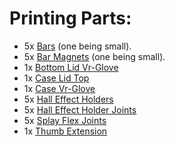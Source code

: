 # Printing Parts:
* 5x [Bars](https://github.com/TjadenWright/VR-Glove/tree/main/Hardware/3D%20Print/STLs/Parts/Base%20Parts/Bars) (one being small).
* 5x [Bar Magnets](https://github.com/TjadenWright/VR-Glove/tree/main/Hardware/3D%20Print/STLs/Parts/Base%20Parts/Bar%20Magnet) (one being small).
* 1x [Bottom Lid Vr-Glove](https://github.com/TjadenWright/VR-Glove/tree/main/Hardware/3D%20Print/STLs/Parts/Base%20Parts/Bottom%20Lid%20Vr-Glove)
* 1x [Case Lid Top](https://github.com/TjadenWright/VR-Glove/tree/main/Hardware/3D%20Print/STLs/Parts/Base%20Parts/Case%20Lid%20Top)
* 1x [Case Vr-Glove](https://github.com/TjadenWright/VR-Glove/tree/main/Hardware/3D%20Print/STLs/Parts/Base%20Parts/Case%20Vr-Glove)
* 5x [Hall Effect Holders](https://github.com/TjadenWright/VR-Glove/tree/main/Hardware/3D%20Print/STLs/Parts/Base%20Parts/Hall%20Effect%20Holder)
* 5x [Hall Effect Holder Joints](https://github.com/TjadenWright/VR-Glove/tree/main/Hardware/3D%20Print/STLs/Parts/Base%20Parts/Hall%20Effect%20Holder%20Joint)
* 5x [Splay Flex Joints](https://github.com/TjadenWright/VR-Glove/tree/main/Hardware/3D%20Print/STLs/Parts/Base%20Parts/Splay%20Flex%20Joint)
* 1x [Thumb Extension](https://github.com/TjadenWright/VR-Glove/tree/main/Hardware/3D%20Print/STLs/Parts/Base%20Parts/Thumb%20Extension)
